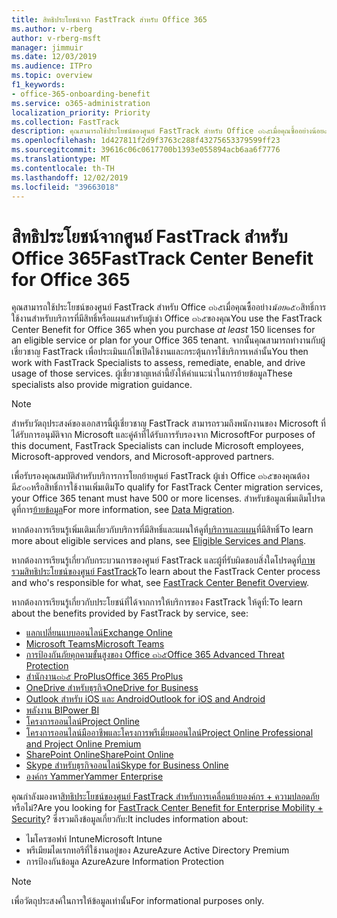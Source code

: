 ```yaml
---
title: สิทธิประโยชน์จาก FastTrack สำหรับ Office 365
ms.author: v-rberg
author: v-rberg-msft
manager: jimmuir
ms.date: 12/03/2019
ms.audience: ITPro
ms.topic: overview
f1_keywords:
- office-365-onboarding-benefit
ms.service: o365-administration
localization_priority: Priority
ms.collection: FastTrack
description: คุณสามารถใช้ประโยชน์ของศูนย์ FastTrack สำหรับ Office ๓๖๕เมื่อคุณซื้ออย่างน้อย๑๕๐สิทธิ์การใช้งานสำหรับบริการที่มีสิทธิ์หรือแผนสำหรับผู้เช่า Office ๓๖๕ของคุณ จากนั้นคุณสามารถทำงานกับผู้เชี่ยวชาญ FastTrack เพื่อประเมินแก้ไขเปิดใช้งานและกระตุ้นการใช้บริการเหล่านั้น ผู้เชี่ยวชาญเหล่านี้ยังให้คำแนะนำในการย้ายข้อมูล
ms.openlocfilehash: 1d427811f2d9f3763c288f43275653379599ff23
ms.sourcegitcommit: 39616c06c0617700b1393e055894acb6aa6f7776
ms.translationtype: MT
ms.contentlocale: th-TH
ms.lasthandoff: 12/02/2019
ms.locfileid: "39663018"
---
```

# <a name="fasttrack-center-benefit-for-office-365"></a><span data-ttu-id="6f881-105">สิทธิประโยชน์จากศูนย์ FastTrack สำหรับ Office 365</span><span class="sxs-lookup"><span data-stu-id="6f881-105">FastTrack Center Benefit for Office 365</span></span>

<span data-ttu-id="6f881-106">คุณสามารถใช้ประโยชน์ของศูนย์ FastTrack สำหรับ Office ๓๖๕เมื่อคุณซื้ออย่าง*น้อย*๑๕๐สิทธิ์การใช้งานสำหรับบริการที่มีสิทธิ์หรือแผนสำหรับผู้เช่า Office ๓๖๕ของคุณ</span><span class="sxs-lookup"><span data-stu-id="6f881-106">You use the FastTrack Center Benefit for Office 365 when you purchase  *at least*  150 licenses for an eligible service or plan for your Office 365 tenant.</span></span> <span data-ttu-id="6f881-107">จากนั้นคุณสามารถทำงานกับผู้เชี่ยวชาญ FastTrack เพื่อประเมินแก้ไขเปิดใช้งานและกระตุ้นการใช้บริการเหล่านั้น</span><span class="sxs-lookup"><span data-stu-id="6f881-107">You then work with FastTrack Specialists to assess, remediate, enable, and drive usage of those services.</span></span> <span data-ttu-id="6f881-108">ผู้เชี่ยวชาญเหล่านี้ยังให้คำแนะนำในการย้ายข้อมูล</span><span class="sxs-lookup"><span data-stu-id="6f881-108">These specialists also provide migration guidance.</span></span> 
  
> [!NOTE]
> <span data-ttu-id="6f881-109">สำหรับวัตถุประสงค์ของเอกสารนี้ผู้เชี่ยวชาญ FastTrack สามารถรวมถึงพนักงานของ Microsoft ที่ได้รับการอนุมัติจาก Microsoft และคู่ค้าที่ได้รับการรับรองจาก Microsoft</span><span class="sxs-lookup"><span data-stu-id="6f881-109">For purposes of this document, FastTrack Specialists can include Microsoft employees, Microsoft-approved vendors, and Microsoft-approved partners.</span></span> 
  
<span data-ttu-id="6f881-110">เพื่อรับรองคุณสมบัติสำหรับบริการการโยกย้ายศูนย์ FastTrack ผู้เช่า Office ๓๖๕ของคุณต้องมี๕๐๐หรือสิทธิ์การใช้งานเพิ่มเติม</span><span class="sxs-lookup"><span data-stu-id="6f881-110">To qualify for FastTrack Center migration services, your Office 365 tenant must have 500 or more licenses.</span></span> <span data-ttu-id="6f881-111">สำหรับข้อมูลเพิ่มเติมโปรดดูที่การ[ย้ายข้อมูล](O365-data-migration.md)</span><span class="sxs-lookup"><span data-stu-id="6f881-111">For more information, see [Data Migration](O365-data-migration.md).</span></span>
  
<span data-ttu-id="6f881-112">หากต้องการเรียนรู้เพิ่มเติมเกี่ยวกับบริการที่มีสิทธิ์และแผนให้ดูที่[บริการและแผน](M365-eligible-services-and-plans.md)ที่มีสิทธิ์</span><span class="sxs-lookup"><span data-stu-id="6f881-112">To learn more about eligible services and plans, see [Eligible Services and Plans](M365-eligible-services-and-plans.md).</span></span>
  
<span data-ttu-id="6f881-113">หากต้องการเรียนรู้เกี่ยวกับกระบวนการของศูนย์ FastTrack และผู้ที่รับผิดชอบสิ่งใดโปรดดูที่[ภาพรวมสิทธิประโยชน์ของศูนย์ FastTrack](O365-fasttrack-benefit-overview.md)</span><span class="sxs-lookup"><span data-stu-id="6f881-113">To learn about the FastTrack Center process and who's responsible for what, see [FastTrack Center Benefit Overview](O365-fasttrack-benefit-overview.md).</span></span>

<span data-ttu-id="6f881-114">หากต้องการเรียนรู้เกี่ยวกับประโยชน์ที่ได้จากการให้บริการของ FastTrack ให้ดูที่:</span><span class="sxs-lookup"><span data-stu-id="6f881-114">To learn about the benefits provided by FastTrack by service, see:</span></span>

- [<span data-ttu-id="6f881-115">แลกเปลี่ยนแบบออนไลน์</span><span class="sxs-lookup"><span data-stu-id="6f881-115">Exchange Online</span></span>](O365-fasttrack-responsibilities.md#exchange-online)
- [<span data-ttu-id="6f881-116">Microsoft Teams</span><span class="sxs-lookup"><span data-stu-id="6f881-116">Microsoft Teams</span></span>](O365-fasttrack-responsibilities.md#microsoft-teams)
- [<span data-ttu-id="6f881-117">การป้องกันภัยคุกคามขั้นสูงของ Office ๓๖๕</span><span class="sxs-lookup"><span data-stu-id="6f881-117">Office 365 Advanced Threat Protection</span></span>](O365-fasttrack-responsibilities.md#office-365-advanced-threat-protection)
- [<span data-ttu-id="6f881-118">สำนักงาน๓๖๕ ProPlus</span><span class="sxs-lookup"><span data-stu-id="6f881-118">Office 365 ProPlus</span></span>](O365-fasttrack-responsibilities.md#office-365-proplus)
- [<span data-ttu-id="6f881-119">OneDrive สำหรับธุรกิจ</span><span class="sxs-lookup"><span data-stu-id="6f881-119">OneDrive for Business</span></span>](O365-fasttrack-responsibilities.md#onedrive-for-business)
- [<span data-ttu-id="6f881-120">Outlook สำหรับ iOS และ Android</span><span class="sxs-lookup"><span data-stu-id="6f881-120">Outlook for iOS and Android</span></span>](O365-fasttrack-responsibilities.md#outlook-for-ios-and-android)
- [<span data-ttu-id="6f881-121">พลังงาน BI</span><span class="sxs-lookup"><span data-stu-id="6f881-121">Power BI</span></span>](O365-fasttrack-responsibilities.md#power-bi)
- [<span data-ttu-id="6f881-122">โครงการออนไลน์</span><span class="sxs-lookup"><span data-stu-id="6f881-122">Project Online</span></span>](O365-fasttrack-responsibilities.md#project-online)
- [<span data-ttu-id="6f881-123">โครงการออนไลน์มืออาชีพและโครงการพรีเมี่ยมออนไลน์</span><span class="sxs-lookup"><span data-stu-id="6f881-123">Project Online Professional and Project Online Premium</span></span>](O365-fasttrack-responsibilities.md#project-online-professional-and-project-online-premium)
- [<span data-ttu-id="6f881-124">SharePoint Online</span><span class="sxs-lookup"><span data-stu-id="6f881-124">SharePoint Online</span></span>](O365-fasttrack-responsibilities.md#sharepoint-online)
- [<span data-ttu-id="6f881-125">Skype สำหรับธุรกิจออนไลน์</span><span class="sxs-lookup"><span data-stu-id="6f881-125">Skype for Business Online</span></span>](O365-fasttrack-responsibilities.md#skype-for-business-online)
- [<span data-ttu-id="6f881-126">องค์กร Yammer</span><span class="sxs-lookup"><span data-stu-id="6f881-126">Yammer Enterprise</span></span>](O365-fasttrack-responsibilities.md#yammer-enterprise)
  
<span data-ttu-id="6f881-127">คุณกำลังมองหา[สิทธิประโยชน์ของศูนย์ FastTrack สำหรับการเคลื่อนย้ายองค์กร + ความปลอดภัย](EMS-fasttrack-benefit-for-EMS.md)หรือไม่?</span><span class="sxs-lookup"><span data-stu-id="6f881-127">Are you looking for [FastTrack Center Benefit for Enterprise Mobility + Security](EMS-fasttrack-benefit-for-EMS.md)?</span></span> <span data-ttu-id="6f881-128">ซึ่งรวมถึงข้อมูลเกี่ยวกับ:</span><span class="sxs-lookup"><span data-stu-id="6f881-128">It includes information about:</span></span>
  
- <span data-ttu-id="6f881-129">ไมโครซอฟท์ Intune</span><span class="sxs-lookup"><span data-stu-id="6f881-129">Microsoft Intune</span></span>    
- <span data-ttu-id="6f881-130">พรีเมียมไดเรกทอรีที่ใช้งานอยู่ของ Azure</span><span class="sxs-lookup"><span data-stu-id="6f881-130">Azure Active Directory Premium</span></span> 
- <span data-ttu-id="6f881-131">การป้องกันข้อมูล Azure</span><span class="sxs-lookup"><span data-stu-id="6f881-131">Azure Information Protection</span></span>
    
> [!NOTE]
> <span data-ttu-id="6f881-132">เพื่อวัตถุประสงค์ในการให้ข้อมูลเท่านั้น</span><span class="sxs-lookup"><span data-stu-id="6f881-132">For informational purposes only.</span></span> 
